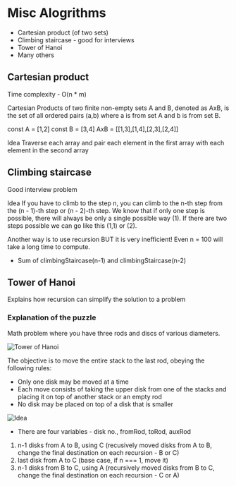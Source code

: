 # Misc Alogrithms
- Cartesian product (of two sets) 
- Climbing staircase - good for interviews
- Tower of Hanoi
- Many others

## Cartesian product
Time complexity - O(n * m)

Cartesian Products of two finite non-empty sets A and B, denoted as AxB, is the set of all ordered pairs (a,b) where a is from set A and b is from set B.

const A = [1,2]
const B = [3,4]
AxB = [[1,3],[1,4],[2,3],[2,4]]

Idea
Traverse each array and pair each element in the first array with each element in the second array

## Climbing staircase
Good interview problem

Idea
If you have to climb to the step n, you can climb to the n-th step from the (n - 1)-th step or (n - 2)-th step. We know that if only one step is possible, there will always be only a single possible way (1). If there are two steps possible we can go like this (1,1) or (2).

Another way is to use recursion BUT it is very inefficient! Even n = 100 will take a long time to compute.
- Sum of climbingStaircase(n-1) and climbingStaircase(n-2)



## Tower of Hanoi
Explains how recursion can simplify the solution to a problem

### Explanation of the puzzle
Math problem where you have three rods and discs of various diameters.

![Tower of Hanoi](../static/tower_of_hanoi.png)

The objective is to move the entire stack to the last rod, obeying the following rules:
- Only one disk may be moved at a time
- Each move consists of taking the upper disk from one of the stacks and placing it on top of another stack or an empty rod
- No disk may be placed on top of a disk that is smaller

![Idea](../static/tower_of_hanoi_solution.png)
- There are four variables - disk no., fromRod, toRod, auxRod
1. n-1 disks from A to B, using C (recusively moved disks from A to B, change the final destination on each recursion - B or C)
2. last disk from A to C (base case, if n === 1, move it)
3. n-1 disks from B to C, using A (recursively moved disks from B to C, change the final destination on each recursion - C or A)